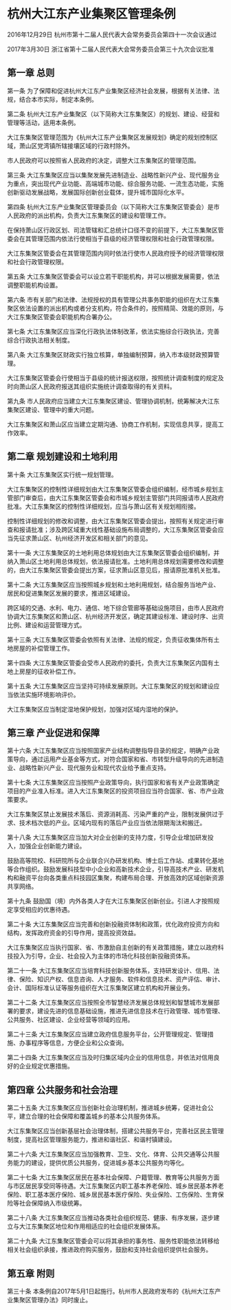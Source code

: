 # 杭州大江东产业集聚区管理条例

2016年12月29日 杭州市第十二届人民代表大会常务委员会第四十一次会议通过

2017年3月30日 浙江省第十二届人民代表大会常务委员会第三十九次会议批准

<!-- INFO END -->

## 第一章  总则

第一条 为了保障和促进杭州大江东产业集聚区经济社会发展，根据有关法律、法规，结合本市实际，制定本条例。

第二条 杭州大江东产业集聚区（以下简称大江东集聚区）的规划、建设、经营和管理等活动，适用本条例。

大江东集聚区管理范围为《杭州大江东产业集聚区发展规划》确定的规划控制区域，萧山区党湾镇所辖接壤区域的行政村除外。

市人民政府可以按照省人民政府的决定，调整大江东集聚区的管理范围。

第三条 大江东集聚区应当以集聚发展先进制造业、战略性新兴产业、现代服务业为重点，突出现代产业功能、高端城市功能、综合服务功能、一流生态功能，实施创新驱动发展战略，发展国际创新创业载体，提升城市国际化水平。

第四条 杭州大江东产业集聚区管理委员会（以下简称大江东集聚区管委会）是市人民政府的派出机构，负责大江东集聚区的建设和管理工作。

在保持萧山区行政区划、司法管辖和汇总统计口径不变的前提下，大江东集聚区管委会在其管理范围内依法行使相当于县级的经济管理权限和社会行政管理权限。

大江东集聚区管委会在其管理范围内同时依法行使市人民政府授予的经济管理权限和社会行政管理权限。

第五条 大江东集聚区管委会可以设立若干职能机构，并可以根据发展需要，依法调整职能机构设置。

第六条 市有关部门和法律、法规授权的具有管理公共事务职能的组织在大江东集聚区依法设置的派出机构或者分支机构，符合条件的，按照精简、效能的原则，与大江东集聚区管委会职能机构合署办公。

第七条 大江东集聚区应当深化行政执法体制改革，依法实施综合行政执法，完善综合行政执法相关制度。

第八条 大江东集聚区财政实行独立核算，单独编制预算，纳入市本级财政预算管理。

大江东集聚区管委会行使相当于县级的统计报送权限，按照统计调查制度的规定及时向萧山区人民政府报送其组织实施统计调查取得的有关资料。

第九条 市人民政府应当建立大江东集聚区建设、管理协调机制，统筹解决大江东集聚区建设、管理中的重大问题。

大江东集聚区和萧山区应当建立定期沟通、协商工作机制，实现信息共享，提高工作效率。

## 第二章  规划建设和土地利用

第十条 大江东集聚区实行统一规划管理。

大江东集聚区的控制性详细规划由大江东集聚区管委会组织编制，经市城乡规划主管部门审查后，由大江东集聚区管委会和市城乡规划主管部门共同报请市人民政府批准。大江东集聚区的控制性详细规划，应当与萧山区有关规划相衔接。

控制性详细规划的修改和调整，由大江东集聚区管委会提出，按照有关规定进行审查和报请批准；涉及跨区域重大线性基础设施布局调整的，大江东集聚区管委会应当先征求萧山区、杭州经济开发区和相关部门的意见。

第十一条 大江东集聚区的土地利用总体规划由大江东集聚区管委会组织编制，并纳入萧山区土地利用总体规划，依法报请批准。土地利用总体规划需要修改和调整的，由大江东集聚区管委会提出方案，征求萧山区意见后，报请原批准机关批准。

第十二条 大江东集聚区应当按照城乡规划和土地利用规划，结合服务当地产业、居民和促进集聚区发展的要求，推进区域建设。

跨区域的交通、水利、电力、通信、地下综合管廊等基础设施项目，由市人民政府协调大江东集聚区和萧山区、杭州经济开发区，确定其建设标准、建设时序、出资比例、建设和运营管理方式。

第十三条 大江东集聚区管委会依照有关法律、法规的规定，负责征收集体所有土地房屋的补偿管理工作。

第十四条 大江东集聚区管委会受市人民政府的委托，负责大江东集聚区内国有土地上房屋的征收补偿工作。

第十五条 大江东集聚区应当坚持可持续发展原则。大江东集聚区的规划和建设应当依法实施环境影响评价。

大江东集聚区应当制定湿地保护规划，加强对区域内湿地的保护。

## 第三章  产业促进和保障

第十六条 大江东集聚区应当按照国家产业结构调整指导目录的规定，明确产业政策导向，通过运用产业基金等方式，对符合国家和省、市转型升级导向的先进制造业、战略性新兴产业、现代服务业和现代农业给予重点支持。

第十七条 大江东集聚区应当按照产业政策导向，执行国家和省有关产业政策确定项目的产业准入标准。进入大江东集聚区的投资项目应当符合国家、省、市产业政策要求。

大江东集聚区禁止发展技术落后、资源消耗高、污染严重的产业，限制发展供过于求、技术档次低的产业。区域内现有的落后产业应当依法限期淘汰和搬迁。

第十八条 大江东集聚区应当加大对企业创新的支持力度，引导企业增加研发投入，加强企业创新能力建设。

鼓励高等院校、科研院所与企业联合兴办研发机构、博士后工作站、成果转化基地等合作组织。鼓励发展科技型中小企业和高新技术企业，引导高技术产业、研发机构和融资平台向各类重点科技园区集聚，构建布局合理、开放高效的区域创新资源共享网络。

第十九条 鼓励国（境）内外各类人才在大江东集聚区创新创业。引进人才按照规定享受相应的优惠待遇。

第二十条 大江东集聚区应当完善和创新投融资体制和政策，优化政府投资方向和结构，发挥政府资金的引导作用，提高投资效益。

大江东集聚区应当执行国家、省、市激励自主创新的有关政策措施，建立以政府科技投入为引导，企业、社会投入为主体的市场化科技创新投融资体系。

第二十一条 大江东集聚区应当培育科技创新服务体系，支持研发设计、信用、法律、保险、知识产权、信息咨询、人才服务、软件和信息技术、资产评估、审计、会计、国际标准认证等服务组织在大江东集聚区建立机构和开展业务。

第二十二条 大江东集聚区应当按照全市智慧经济发展总体规划和智慧城市发展部署的要求，建设先进的信息基础设施，推进先进信息技术在行政管理、城市管理、公共服务、社区建设、企业经营等领域的应用。

第二十三条 大江东集聚区应当建立政府信息服务平台，公开管理规定、管理措施、办事程序等信息，方便企业和公众查询。

第二十四条 大江东集聚区应当及时归集区域内企业的信用信息，并依法对信用良好的企业规定优惠措施。

## 第四章  公共服务和社会治理

第二十五条 大江东集聚区应当创新社会治理机制，推进城乡统筹，促进社会公平，建立合理的社会保障和覆盖城乡的基本公共服务体系。

大江东集聚区应当创新基层社会治理体制，搭建公共服务平台，完善社区民主管理制度，提高社区管理服务能力，推进和谐社区、和谐村镇建设。

第二十六条 大江东集聚区应当加强教育、卫生、文化、体育、公共交通等公共服务能力的建设，提供优质公共服务，促进城乡基本公共服务均等化。

第二十七条 大江东集聚区居民在基本社会保障、户籍管理、教育等公共服务方面与市区居民享受同等待遇。大江东集聚区内职工基本养老保险、城乡居民基本养老保险、职工基本医疗保险、城乡居民基本医疗保险、失业保险、工伤保险、生育保险等社会保障纳入市级统筹。

第二十八条 大江东集聚区应当推动各类社会组织规范、健康、有序发展，逐步建立与大江东集聚区地位和作用相适应的社会组织发展体系。

第二十九条 大江东集聚区管委会可以将其承担的事务性、服务性职能依法转移给相关社会组织承接，推进政府购买服务，鼓励和支持社会组织提供社会服务。

## 第五章  附则

第三十条 本条例自2017年5月1日起施行。杭州市人民政府发布的《杭州大江东产业集聚区管理办法》同时废止。

